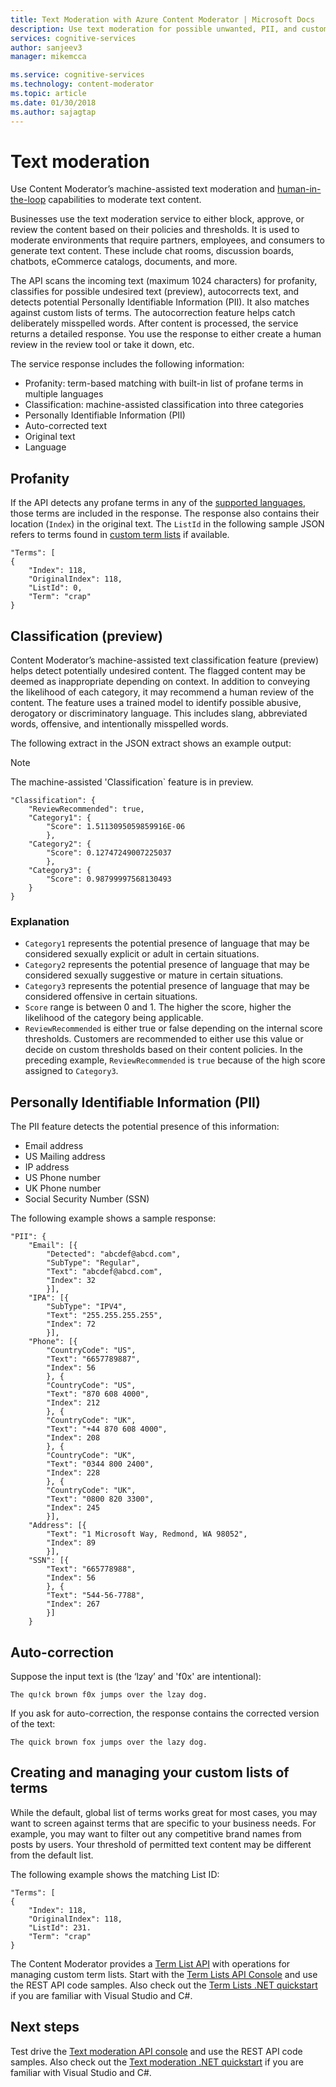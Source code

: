```yaml
---
title: Text Moderation with Azure Content Moderator | Microsoft Docs
description: Use text moderation for possible unwanted, PII, and custom lists of terms.
services: cognitive-services
author: sanjeev3
manager: mikemcca

ms.service: cognitive-services
ms.technology: content-moderator
ms.topic: article
ms.date: 01/30/2018
ms.author: sajagtap
---
```


# Text moderation

Use Content Moderator’s machine-assisted text moderation and [human-in-the-loop](Review-Tool-User-Guide/human-in-the-loop.md) capabilities to moderate text content.

Businesses use the text moderation service to either block, approve, or review the content based on their policies and thresholds. It is used to moderate environments that require partners, employees, and consumers to generate text content. These include chat rooms, discussion boards, chatbots, eCommerce catalogs, documents, and more. 

The API scans the incoming text (maximum 1024 characters) for profanity, classifies for possible undesired text (preview), autocorrects text, and detects potential Personally Identifiable Information (PII). It also matches against custom lists of terms. The autocorrection feature helps catch deliberately misspelled words. After content is processed, the service returns a detailed response. You use the response to either create a human review in the review tool or take it down, etc.

The service response includes the following information:

- Profanity: term-based matching with built-in list of profane terms in multiple languages
- Classification: machine-assisted classification into three categories
- Personally Identifiable Information (PII)
- Auto-corrected text
- Original text
- Language

## Profanity

If the API detects any profane terms in any of the [supported languages](Text-Moderation-API-Languages.md), those terms are included in the response. The response also contains their location (`Index`) in the original text. The `ListId` in the following sample JSON refers to terms found in [custom term lists](try-terms-list-api.md) if available.

	"Terms": [
	{
		"Index": 118,
		"OriginalIndex": 118,
		"ListId": 0,
		"Term": "crap"
	}

## Classification (preview)

Content Moderator’s machine-assisted text classification feature (preview) helps detect potentially undesired content. The flagged content may be deemed as inappropriate depending on context. In addition to conveying the likelihood of each category, it may recommend a human review of the content. The feature uses a trained model to identify possible abusive, derogatory or discriminatory language. This includes slang, abbreviated words, offensive, and intentionally misspelled words. 

The following extract in the JSON extract shows an example output:

> [!NOTE]
> The machine-assisted 'Classification` feature is in preview.

	"Classification": {
    	"ReviewRecommended": true,
    	"Category1": {
      		"Score": 1.5113095059859916E-06
    		},
    	"Category2": {
      		"Score": 0.12747249007225037
    		},
    	"Category3": {
      		"Score": 0.98799997568130493
    	}
	}

### Explanation

- `Category1` represents the potential presence of language that may be considered sexually explicit or adult in certain situations.
- `Category2` represents the potential presence of language that may be considered sexually suggestive or mature in certain situations.
- `Category3` represents the potential presence of language that may be considered offensive in certain situations.
- `Score` range is between 0 and 1. The higher the score, higher the likelihood of the category being applicable.
- `ReviewRecommended` is either true or false depending on the internal score thresholds. Customers are recommended to either use this value or decide on custom thresholds based on their content policies. In the preceding example, `ReviewRecommended` is `true` because of the high score assigned to `Category3`.


## Personally Identifiable Information (PII)

The PII feature detects the potential presence of this information:

- Email address
- US Mailing address
- IP address
- US Phone number
- UK Phone number
- Social Security Number (SSN)

The following example shows a sample response:

	"PII": {
    	"Email": [{
      		"Detected": "abcdef@abcd.com",
      		"SubType": "Regular",
      		"Text": "abcdef@abcd.com",
      		"Index": 32
    		}],
    	"IPA": [{
      		"SubType": "IPV4",
      		"Text": "255.255.255.255",
      		"Index": 72
    		}],
    	"Phone": [{
      		"CountryCode": "US",
      		"Text": "6657789887",
      		"Index": 56
    		}, {
      		"CountryCode": "US",
      		"Text": "870 608 4000",
      		"Index": 212
    		}, {
      		"CountryCode": "UK",
      		"Text": "+44 870 608 4000",
      		"Index": 208
    		}, {
      		"CountryCode": "UK",
      		"Text": "0344 800 2400",
      		"Index": 228
    		}, {
      		"CountryCode": "UK",
      		"Text": "0800 820 3300",
      		"Index": 245
    		}],
    	"Address": [{
      		"Text": "1 Microsoft Way, Redmond, WA 98052",
      		"Index": 89
    		}],
    	"SSN": [{
      		"Text": "665778988",
      		"Index": 56
    		}, {
      		"Text": "544-56-7788",
      		"Index": 267
    		}]
		}

## Auto-correction

Suppose the input text is (the ‘lzay’ and 'f0x' are intentional):

	The qu!ck brown f0x jumps over the lzay dog.

If you ask for auto-correction, the response contains the corrected version of the text:

	The quick brown fox jumps over the lazy dog.

## Creating and managing your custom lists of terms

While the default, global list of terms works great for most cases, you may want to screen against terms that are specific to your business needs. For example, you may want to filter out any competitive brand names from posts by users. Your threshold of permitted text content may be different from the default list.

The following example shows the matching List ID:

	"Terms": [
	{
		"Index": 118,
		"OriginalIndex": 118,
		"ListId": 231.
		"Term": "crap"
	}

The Content Moderator provides a [Term List API](https://westus.dev.cognitive.microsoft.com/docs/services/57cf755e3f9b070c105bd2c2/operations/57cf755e3f9b070868a1f67f) with operations for managing custom term lists. Start with the [Term Lists API Console](try-terms-list-api.md) and use the REST API code samples. Also check out the [Term Lists .NET quickstart](term-lists-quickstart-dotnet.md) if you are familiar with Visual Studio and C#.

## Next steps

Test drive the [Text moderation API console](try-text-api.md) and use the REST API code samples. Also check out the [Text moderation .NET quickstart](text-moderation-quickstart-dotnet.md) if you are familiar with Visual Studio and C#.
